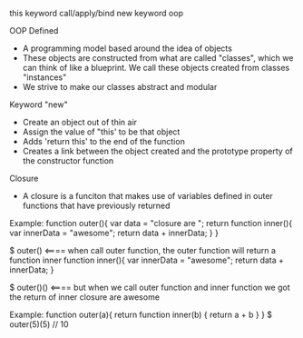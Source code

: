 this keyword
call/apply/bind
new keyword
oop

OOP Defined
- A programming model based around the idea of objects
- These objects are constructed from what are called "classes", which we can think of like a blueprint. We call these objects created from classes "instances"
- We strive to make our classes abstract and modular

Keyword "new"
- Create an object out of thin air
- Assign the value of "this' to be that object
- Adds 'return this' to the end of the function
- Creates a link between the object created and the prototype property of the constructor function

Closure
- A closure is a funciton that makes use of variables defined in outer functions that have previously returned

Example:
function outer(){
    var data = "closure are ";
    return function inner(){
        var innerData = "awesome";
        return data + innerData;
    }
}

$ outer() <==== when call outer function, the outer function will return a function inner
function inner(){
        var innerData = "awesome";
        return data + innerData;
    }

$ outer()() <==== but when we call outer function and inner function we got the return of inner
closure are awesome

Example:
function outer(a){
    return function inner(b) {
        return a + b
    }
}
$ outer(5)(5) // 10



